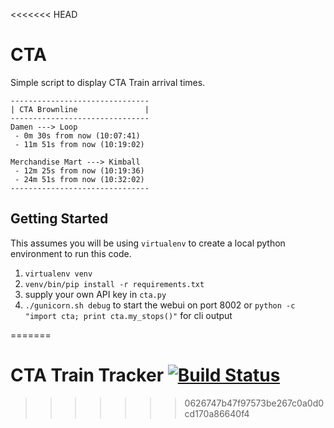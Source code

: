 <<<<<<< HEAD
# CTA
Simple script to display CTA Train arrival times.

```
-------------------------------
| CTA Brownline               |
-------------------------------
Damen ---> Loop
 - 0m 30s from now (10:07:41)
 - 11m 51s from now (10:19:02)

Merchandise Mart ---> Kimball
 - 12m 25s from now (10:19:36)
 - 24m 51s from now (10:32:02)
-------------------------------
```

## Getting Started
This assumes you will be using `virtualenv` to create a local python environment to run this code.
1. `virtualenv venv`
2. `venv/bin/pip install -r requirements.txt`
3. supply your own API key in `cta.py`
4. `./gunicorn.sh debug` to start the webui on port 8002 or `python -c "import cta; print cta.my_stops()"` for cli output

=======
# CTA Train Tracker [![Build Status](https://travis-ci.org/dancigrang/CTA.svg?branch=master)](https://travis-ci.org/dancigrang/CTA)
>>>>>>> 0626747b47f97573be267c0a0d0cd170a86640f4
